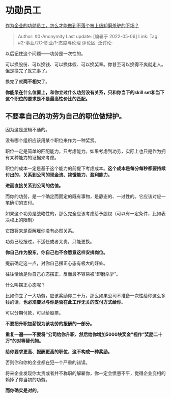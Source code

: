# 功勋员工
[作为企业的功勋员工，怎么才能做到不落个被上级卸磨杀驴的下场？](https://www.zhihu.com/question/529536594/answer/2472827083)

> Author: #0-Anonymity
> Last update: [编辑于 2022-05-06]
> Link:
> Tag: #2-事业/2C-职业/1-态度与伦理
> 评论区:
> 泛讨论:

以后记住这个问题——功劳是一次性的。

可以换股份、可以换钱、可以换休假、可以换奖章。你甚至可以换得不爽就走人。但是换完了就完事了。

换完了就**两不相欠**了。

**你能呆在什么位置上，和你立过什么功劳没有关系，只和你当下的skill set和当下这个职位的要求是不是最高性价比的匹配。**

## 不要拿自己的功劳为自己的职位做辩护。

因为这是逻辑不通的。

没有哪个组织应该用某个职位来作为一种奖赏。

职位一定是简单的匹配能力，只考虑能力。如果考虑到功劳，实际上也只是作为拥有某种能力的证据来考虑。

职位的成本一定是基于这个能力的前提下考虑成本。**这个成本是每分每秒都要持续付出的，关系到公司的现金流、挨饿能力、盈利能力。**

**进而直接关系到公司的估值。**

而你的功劳，是一个确定而固定的既有事物，是静态的、一过性的。它应该对应一笔确切的支付。

如果这个功劳是战略性的，那么完全应该考虑给予股权（可以有一定条件，比如表决权上的限制）

它跟将来是否解雇你没有必然关系。

功劳已经报过，不适任或者太贵，只能更换。

**你自己作为股东，你自己也不会愿意这样安排岗位。**

提前确定这一点，对你自己摆正心态有极大的好处。

往往恰恰是你自己心态摆正，反而最不容易被“卸磨杀驴”。

什么叫摆正心态呢？

比如你立了一大功劳，应该奖励你二十万，那么如果公司不准备一次性给你这么多钱的话，**也必须要以与你是否在此工作无关的支付方式给你**。

可以分期付款，可以给股票。

**不要把升职加薪视为该功劳的报酬的一部分。**

**重复一遍——不要将“公司给你升职、然后给你增加5000块奖金”视作“奖励二十万”的对等替代物。**

**给你要求更高、报酬更高的职位，这不构成一种奖励。**

否则你和你的企业都在犯一个严重的错误。

将来企业发现你太贵或者并不称职的解雇你，你一定会愤懑不平，觉得企业变相的赖掉了你当初的功劳。

**而你确实是对的。**
